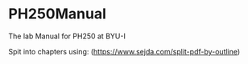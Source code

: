 # PH250Manual
The lab Manual for PH250 at BYU-I

Spit into chapters using:
(https://www.sejda.com/split-pdf-by-outline)
